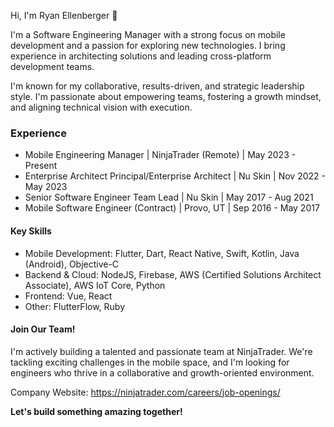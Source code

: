 Hi, I'm Ryan Ellenberger 👋

I'm a Software Engineering Manager with a strong focus on mobile development and a passion for exploring new technologies.  I bring experience in architecting solutions and leading cross-platform development teams.

I'm known for my collaborative, results-driven, and strategic leadership style. I'm passionate about empowering teams, fostering a growth mindset, and aligning technical vision with execution.

### Experience

- Mobile Engineering Manager | NinjaTrader (Remote) | May 2023 - Present
- Enterprise Architect Principal/Enterprise Architect | Nu Skin | Nov 2022 - May 2023
- Senior Software Engineer Team Lead | Nu Skin | May 2017 - Aug 2021
- Mobile Software Engineer (Contract) | Provo, UT | Sep 2016 - May 2017

#### Key Skills

- Mobile Development: Flutter, Dart, React Native, Swift, Kotlin, Java (Android), Objective-C
- Backend & Cloud: NodeJS, Firebase, AWS (Certified Solutions Architect Associate), AWS IoT Core, Python
- Frontend: Vue, React
- Other: FlutterFlow, Ruby

#### Join Our Team!

I'm actively building a talented and passionate team at NinjaTrader. We're tackling exciting challenges in the mobile space, and I'm looking for engineers who thrive in a collaborative and growth-oriented environment.

Company Website: https://ninjatrader.com/careers/job-openings/

**Let's build something amazing together!**
